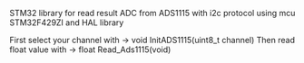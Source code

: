 STM32 library for read result ADC from ADS1115 with i2c protocol
using mcu STM32F429ZI and HAL library

First select your channel with -> void InitADS1115(uint8_t channel)
Then read float value with -> float Read_Ads1115(void)
